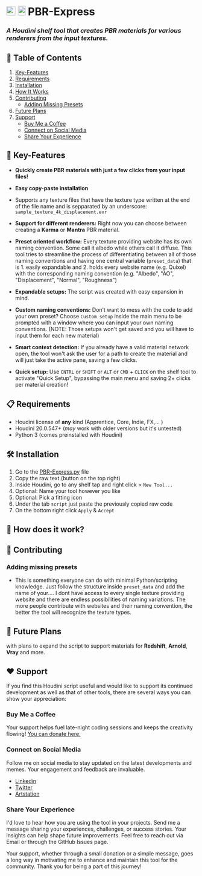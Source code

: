 # <img src="https://static.sidefx.com/images/apple-touch-icon.png" height="24" width="24" alt="Houdini Logo"> <img src="https://s3.dualstack.us-east-2.amazonaws.com/pythondotorg-assets/media/community/logos/python-logo-only.png" height="25" width="20" alt="Python Logo"> PBR-Express
### _A Houdini shelf tool that creates PBR materials for various renderers from the input textures._

## 📖 Table of Contents
1. [Key-Features](#Key-Features)
2. [Requirements](#requirements)
3. [Installation](#installation)
4. [How It Works](#how-it-works)
5. [Contributing](#contributing)
   - [Adding Missing Presets](#adding-missing-presets)
6. [Future Plans](#future-plans)
7. [Support](#support)
   - [Buy Me a Coffee](#buy-me-a-coffee)
   - [Connect on Social Media](#connect-on-social-media)
   - [Share Your Experience](#share-your-experience)
   
## 🔑 Key-Features
* **Quickly create PBR materials with just a few clicks from your input files!**
* **Easy copy-paste installation**
* Supports any texture files that have the texture type written at the end of the file name and is sepparated by an underscore: `sample_texture_4k_displacement.exr`

* **Support for different renderers:** Right now you can choose between creating a **Karma** or **Mantra** PBR material.
* **Preset oriented workflow:** Every texture providing website has its own naming convention. Some call it albedo while others call it diffuse. This tool tries to streamline the process of differentiating between all of those naming conventions and having one central variable (`preset_data`) that is 1. easily expandable and 2. holds every website name (e.g. Quixel) with the corresponding naming convention (e.g. "Albedo", "AO", "Displacement", "Normal", "Roughness") 
* **Expandable setups:** The script was created with easy expansion in mind.  
* **Custom naming conventions:** Don’t want to mess with the code to add your own preset? Choose `Custom setup` inside the main menu to be prompted with a window where you can input your own naming conventions. (NOTE: Those setups won't get saved and you will have to input them for each new material)
* **Smart context detection:** If you already have a valid material network open, the tool won't ask the user for a path to create the material and will just take the active pane, saving a few clicks. 
* **Quick setup:** Use `CNTRL` or `SHIFT` or `ALT` or `CMD` + `CLICK` on the shelf tool to activate "Quick Setup", bypassing the main menu and saving 2+ clicks per material creation! 

## 📋 Requirements
* Houdini license of **any** kind (Apprentice, Core, Indie, FX,... )
* Houdini 20.0.547+ (_may_ work with older versions but it's untested)
* Python 3 (comes preinstalled with Houdini)

## 🛠️ Installation
1) Go to the [PBR-Express.py](PBR-Express.py) file
2) Copy the raw text (button on the top right)
3) Inside Houdini, go to any shelf tap and right click > `New Tool... `
4) Optional: Name your tool however you like
5) Optional: Pick a fitting icon
6) Under the tab `script` just paste the previously copied raw code
7) On the bottom right click `Apply` & `Accept`

## 🤔 How does it work?

## 🤝 Contributing
### Adding missing presets 
* This is something everyone can do with minimal Python/scripting knowledge. Just follow the structure inside `preset_data` and add the name of your.... I dont have access to every single texture providing website and there are endless possibilities of naming variations. The more people contribute with websites and their naming convention, the better the tool will recognize the texture types.


## 🔮 Future Plans
with plans to expand the script to support materials for **Redshift**, **Arnold**, **Vray** and more.


## ❤️ Support
If you find this Houdini script useful and would like to support its continued development as well as that of other tools, there are several ways you can show your appreciation:
### Buy Me a Coffee
Your support helps fuel late-night coding sessions and keeps the creativity flowing! [You can donate here.](https://www.paypal.com/donate/?hosted_button_id=Z8ER4W6ZMXTCC)
### Connect on Social Media
Follow me on social media to stay updated on the latest developments and memes. Your engagement and feedback are invaluable.
   - [Linkedin](https://www.linkedin.com/in/ccnst/) 
   - [Twitter](https://twitter.com/ccornesteanu)
   - [Artstation](https://www.artstation.com/ccornesteanu) 
### Share Your Experience
   I'd love to hear how you are using the tool in your projects. Send me a message sharing your experiences, challenges, or success stories. Your insights can help shape future improvements.
   Feel free to reach out via Email or through the GitHub Issues page.
   
   Your support, whether through a small donation or a simple message, goes a long way in motivating me to enhance and maintain this tool for the community. Thank you for being a part of this journey!

